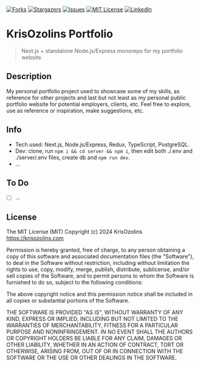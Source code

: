 <!-- Project shields -->
[![Forks][forks-shield]][forks-url]
[![Stargazers][stars-shield]][stars-url]
[![Issues][issues-shield]][issues-url]
[![MIT License][license-shield]][license-url]
[![LinkedIn][linkedin-shield]][linkedin-url]

# KrisOzolins Portfolio

> Next.js + standalone Node.js/Express monorepo for my portfolio website.

## Description

My personal portfolio project used to showcase some of my skills, as reference for other projects and last but not least as my personal public portfolio website for potential employers, clients, etc. Feel free to explore, use as reference or inspiration, make suggestions, etc.

## Info
* Tech used: Next.js, Node.js/Express, Redux, TypeScript, PostgreSQL.
* Dev: clone, run `npm i && cd server && npm i`, then edit both ./.env and ./server/.env files, create db and `npm run dev`.
* ...

## To Do
* [ ] ...

## License

The MIT License (MIT)
Copyright (c) 2024 KrisOzolins https://krisozolins.com

Permission is hereby granted, free of charge, to any person obtaining a copy
of this software and associated documentation files (the "Software"), to deal
in the Software without restriction, including without limitation the rights
to use, copy, modify, merge, publish, distribute, sublicense, and/or sell
copies of the Software, and to permit persons to whom the Software is
furnished to do so, subject to the following conditions:

The above copyright notice and this permission notice shall be included in
all copies or substantial portions of the Software.

THE SOFTWARE IS PROVIDED "AS IS", WITHOUT WARRANTY OF ANY KIND, EXPRESS OR
IMPLIED, INCLUDING BUT NOT LIMITED TO THE WARRANTIES OF MERCHANTABILITY,
FITNESS FOR A PARTICULAR PURPOSE AND NONINFRINGEMENT. IN NO EVENT SHALL THE
AUTHORS OR COPYRIGHT HOLDERS BE LIABLE FOR ANY CLAIM, DAMAGES OR OTHER
LIABILITY, WHETHER IN AN ACTION OF CONTRACT, TORT OR OTHERWISE, ARISING FROM,
OUT OF OR IN CONNECTION WITH THE SOFTWARE OR THE USE OR OTHER DEALINGS IN
THE SOFTWARE.

<!-- MARKDOWN LINKS & IMAGES -->
[forks-shield]: https://img.shields.io/github/forks/krisozolins/portfolio.svg?style=for-the-badge
[forks-url]: https://github.com/krisozolins/portfolio/network/members
[stars-shield]: https://img.shields.io/github/stars/krisozolins/portfolio.svg?style=for-the-badge
[stars-url]: https://github.com/krisozolins/portfolio/stargazers
[issues-shield]: https://img.shields.io/github/issues/krisozolins/portfolio.svg?style=for-the-badge
[issues-url]: https://github.com/krisozolins/portfolio/issues
[license-shield]: https://img.shields.io/github/license/krisozolins/portfolio.svg?style=for-the-badge
[license-url]: https://github.com/krisozolins/portfolio/blob/master/LICENSE
[linkedin-shield]: https://img.shields.io/badge/-LinkedIn-black.svg?style=for-the-badge&logo=linkedin&colorB=555
[linkedin-url]: https://linkedin.com/in/krisozolins
[product-screenshot]: images/screenshot.png
